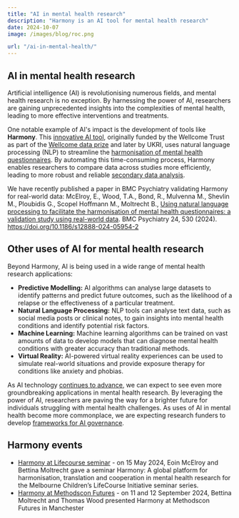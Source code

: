 ```yaml
---
title: "AI in mental health research"
description: "Harmony is an AI tool for mental health research"
date: 2024-10-07
image: /images/blog/roc.png

url: "/ai-in-mental-health/"
---
```


## AI in mental health research

Artificial intelligence (AI) is revolutionising numerous fields, and mental health research is no exception. By harnessing the power of AI, researchers are gaining unprecedented insights into the complexities of mental health, leading to more effective interventions and treatments.

One notable example of AI's impact is the development of tools like **Harmony**. This [innovative AI tool](/psychology-ai-tool/), originally funded by the Wellcome Trust as part of the [Wellcome data prize](/ai-in-mental-health/radio-podcast-about-wellcome-data-prize/) and later by UKRI, uses natural language processing (NLP) to streamline the [harmonisation of mental health questionnaires](/data-harmonisation/find-matching-and-common-items-in-questionnaires-and-surveys/). By automating this time-consuming process, Harmony enables researchers to compare data across studies more efficiently, leading to more robust and reliable [secondary data analysis](/ai-in-mental-health/ppie-for-secondary-data-analysis/).


We have recently published a paper in BMC Psychiatry validating Harmony for real-world data:  McElroy, E., Wood, T.A., Bond, R., Mulvenna M., Shevlin M., Ploubidis G., Scopel Hoffmann M., Moltrecht B., [Using natural language processing to facilitate the harmonisation of mental health questionnaires: a validation study using real-world data](/ai-in-mental-health/bmc-psychiatry-paper/). BMC Psychiatry 24, 530 (2024). https://doi.org/10.1186/s12888-024-05954-2


## Other uses of AI for mental health research

Beyond Harmony, AI is being used in a wide range of mental health research applications:

* **Predictive Modelling:** AI algorithms can analyse large datasets to identify patterns and predict future outcomes, such as the likelihood of a relapse or the effectiveness of a particular treatment.
* **Natural Language Processing:** NLP tools can analyse text data, such as social media posts or clinical notes, to gain insights into mental health conditions and identify potential risk factors.
* **Machine Learning:** Machine learning algorithms can be trained on vast amounts of data to develop models that can diagnose mental health conditions with greater accuracy than traditional methods.
* **Virtual Reality:** AI-powered virtual reality experiences can be used to simulate real-world situations and provide exposure therapy for conditions like anxiety and phobias.

As AI technology [continues to advance](/ai-in-mental-health/harmony-going-forward/), we can expect to see even more groundbreaking applications in mental health research. By leveraging the power of AI, researchers are paving the way for a brighter future for individuals struggling with mental health challenges. As uses of AI in mental health become more commonplace, we are expecting research funders to develop [frameworks for AI governance](/ai-in-mental-health/research-funders-ai-governance/).

## Harmony events


* [Harmony at Lifecourse seminar](/ai-in-mental-health/harmony-at-lifecourse-seminar/) - on 15 May 2024, Eoin McElroy and Bettina Moltrecht gave a seminar Harmony: A global platform for harmonisation, translation and cooperation in mental health research for the Melbourne Children’s LifeCourse Initiative seminar series.
* [Harmony at Methodscon Futures](/ai-in-mental-health/harmony-at-methodscon-futures/) - on  11 and 12 September 2024, Bettina Moltrecht and Thomas Wood presented Harmony at Methodscon Futures in Manchester


